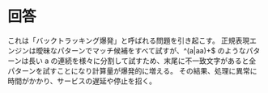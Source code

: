 # 回答
これは「バックトラッキング爆発」と呼ばれる問題を引き起こす。
正規表現エンジンは曖昧なパターンでマッチ候補をすべて試すが、^(a|aa)+$ のようなパターンは長い a の連続を様々に分割して試すため、末尾に不一致文字があると全パターンを試すことになり計算量が爆発的に増える。
その結果、処理に異常に時間がかかり、サービスの遅延や停止を招く。